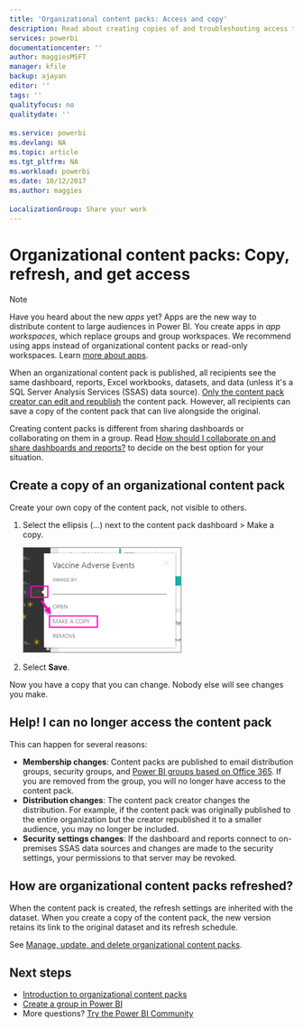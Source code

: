 ```yaml
---
title: 'Organizational content packs: Access and copy'
description: Read about creating copies of and troubleshooting access to organizational content packs in Power BI
services: powerbi
documentationcenter: ''
author: maggiesMSFT
manager: kfile
backup: ajayan
editor: ''
tags: ''
qualityfocus: no
qualitydate: ''

ms.service: powerbi
ms.devlang: NA
ms.topic: article
ms.tgt_pltfrm: NA
ms.workload: powerbi
ms.date: 10/12/2017
ms.author: maggies

LocalizationGroup: Share your work
---
```

# Organizational content packs: Copy, refresh, and get access
> [!NOTE]
> Have you heard about the new *apps* yet? Apps are the new way to distribute content to large audiences in Power BI. You create apps in *app workspaces*, which replace groups and group workspaces. We recommend using apps instead of organizational content packs or read-only workspaces. Learn [more about apps](service-install-use-apps.md).
> 
> 

When an organizational content pack is published, all recipients see the same dashboard, reports, Excel workbooks, datasets, and data (unless it's a SQL Server Analysis Services (SSAS) data source).  [Only the content pack creator can edit and republish](service-organizational-content-pack-manage-update-delete.md) the content pack.  However, all recipients can save a copy of the content pack that can live alongside the original.

Creating content packs is different from sharing dashboards or collaborating on them in a group. Read [How should I collaborate on and share dashboards and reports?](service-how-to-collaborate-distribute-dashboards-reports.md) to decide on the best option for your situation.

## Create a copy of an organizational content pack
Create your own copy of the content pack, not visible to others.

1. Select the ellipsis (...) next to the content pack dashboard > Make a copy.
   
    ![](media/service-organizational-content-pack-copy-refresh-access/power-bi-create-copy-organizational-content-pack.png)
2. Select **Save**.  

Now you have a copy that you can change. Nobody else will see changes you make.

## Help!  I can no longer access the content pack
This can happen for several reasons:

* **Membership changes**:  Content packs are published to email distribution groups, security groups, and [Power BI groups based on Office 365](https://support.office.com/article/Create-a-group-in-Office-365-7124dc4c-1de9-40d4-b096-e8add19209e9).  If you are removed from the group, you will no longer have access to the content pack.
* **Distribution changes**: The content pack creator changes the distribution. For example, if the content pack was originally published to the entire organization but the creator republished it to a smaller audience, you may no longer be included.
* **Security settings changes**: If the dashboard and reports connect to on-premises SSAS data sources and changes are made to the security settings, your permissions to that server may be revoked.

## How are organizational content packs refreshed?
When the content pack is created, the refresh settings are inherited with the dataset.  When you create a copy of the content pack, the new version retains its link to the original dataset and its refresh schedule. 

See [Manage, update, and delete organizational content packs](service-organizational-content-pack-manage-update-delete.md).

## Next steps
* [Introduction to organizational content packs](service-organizational-content-pack-introduction.md)
* [Create a group in Power BI](service-create-distribute-apps.md)
* More questions? [Try the Power BI Community](http://community.powerbi.com/)

